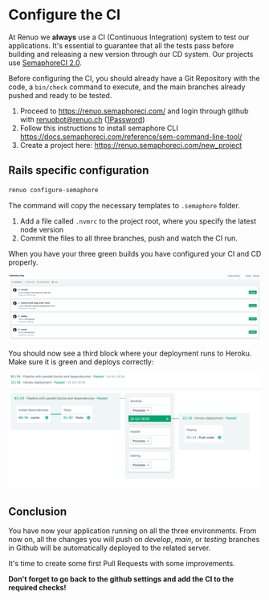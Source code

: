 # Configure the CI

At Renuo we **always** use a CI (Continuous Integration) system to test our applications. It's essential to guarantee
that all the tests pass before building and releasing a new version through our CD system. Our projects use
[SemaphoreCI 2.0](<https://semaphoreci.com/>).

Before configuring the CI, you should already have a Git Repository with the code, a `bin/check` command to execute,
and the main branches already pushed and ready to be tested.

1. Proceed to <https://renuo.semaphoreci.com/> and login through github with renuobot@renuo.ch ([1Password](https://start.1password.com/open/i?a=QZNJJCCDWVCGBGI73Z2L55KSGE&v=crlutt26yprmp6thr573qxsxkq&i=u7rirvnrf5fjxd25caiq7ib6vq&h=renuo.1password.com))
1. Follow this instructions to install semaphore CLI https://docs.semaphoreci.com/reference/sem-command-line-tool/
1. Create a project here: <https://renuo.semaphoreci.com/new_project>

## Rails specific configuration

```sh
renuo configure-semaphore
```

The command will copy the necessary templates to `.semaphore` folder.

1. Add a file called `.nvmrc` to the project root, where you specify the latest node version
1. Commit the files to all three branches, push and watch the CI run.

When you have your three green builds you have configured your CI and CD properly.

![semaphoreci_2](../images/semaphore_ci.png)

You should now see a third block where your deployment runs to Heroku.
Make sure it is green and deploys correctly:

![semaphoreci_2](../images/semaphore_cd.png)

## Conclusion

You have now your application running on all the three environments.
From now on, all the changes you will push on *develop*, *main*, or *testing*
branches in Github will be automatically deployed to the related server.

It's time to create some first Pull Requests with some improvements.

**Don't forget to go back to the github settings and add the CI to the required checks!**
